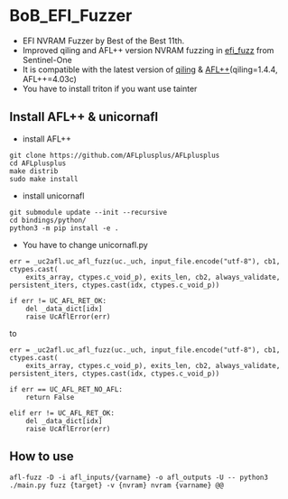 # BoB_EFI_Fuzzer

- EFI NVRAM Fuzzer by Best of the Best 11th.
- Improved qiling and AFL++ version NVRAM fuzzing in [efi_fuzz](https://github.com/Sentinel-One/efi_fuzz) from Sentinel-One
- It is compatible with the latest version of [qiling](https://github.com/qilingframework/qiling) & [AFL++](https://github.com/AFLplusplus/AFLplusplus)(qiling=1.4.4, AFL++=4.03c)
- You have to install triton if you want use tainter

## Install AFL++ & unicornafl
  - install AFL++
  ```
  git clone https://github.com/AFLplusplus/AFLplusplus
  cd AFLplusplus
  make distrib
  sudo make install
  ```

  - install unicornafl
  ```
  git submodule update --init --recursive
  cd bindings/python/
  python3 -m pip install -e .
  ```

  - You have to change unicornafl.py
  ```
  err = _uc2afl.uc_afl_fuzz(uc._uch, input_file.encode("utf-8"), cb1, ctypes.cast(
      exits_array, ctypes.c_void_p), exits_len, cb2, always_validate, persistent_iters, ctypes.cast(idx, ctypes.c_void_p))

  if err != UC_AFL_RET_OK:
      del _data_dict[idx]
      raise UcAflError(err)
  ```
  to
  ```
  err = _uc2afl.uc_afl_fuzz(uc._uch, input_file.encode("utf-8"), cb1, ctypes.cast(
      exits_array, ctypes.c_void_p), exits_len, cb2, always_validate, persistent_iters, ctypes.cast(idx, ctypes.c_void_p))

  if err == UC_AFL_RET_NO_AFL:
      return False

  elif err != UC_AFL_RET_OK:
      del _data_dict[idx]
      raise UcAflError(err)
  ```

## How to use
    afl-fuzz -D -i afl_inputs/{varname} -o afl_outputs -U -- python3 ./main.py fuzz {target} -v {nvram} nvram {varname} @@